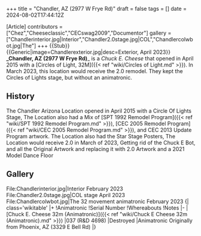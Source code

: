+++
title = "Chandler, AZ (2977 W Frye Rd)"
draft = false
tags = []
date = 2024-08-02T17:44:12Z

[Article]
contributors = ["Chez","Cheeseclassic","CECswag2009","Documentor"]
gallery = ["Chandlerinterior.jpg|Interior","Chandler2.0stage.jpg|COL","Chandlercolwbot.jpg|The"]
+++
{{Stub}}{{Generic|image=Chandlerexterior.jpg|desc=Exterior, April 2023}} 
**_Chandler, AZ (2977 W Frye Rd)**_ is a _Chuck E. Cheese_ that opened in April 2015 with a [Circles of Light, 32M]({{< ref "wiki/Circles of Light.md" >}}). In March 2023, this location would receive the 2.0 remodel. They kept the Circles of Lights stage, but without an animatronic. 

## History ##
The Chandler Arizona Location opened in April 2015 with a Circle Of Lights Stage, The Location also had a Mix of [SPT 1992 Remodel Program]({{< ref "wiki/SPT 1992 Remodel Program.md" >}}), [CEC 2005 Remodel Program]({{< ref "wiki/CEC 2005 Remodel Program.md" >}}), and CEC 2013 Update Program artwork. The Location also had the Star Stage Posters, The Location would receive 2.0 in March of 2023, Getting rid of the Chuck E Bot, and all the Original Artwork and replacing it with 2.0 Artwork and a 2021 Model Dance Floor

## Gallery ##
<gallery>
File:Chandlerinterior.jpg|Interior February 2023
File:Chandler2.0stage.jpg|COL stage April 2023
File:Chandlercolwbot.jpg|The 32 movement animatronic February 2023
</gallery>
{| class='wikitable'
|+
!Animatronic
!Serial Number
!Whereabouts
!Notes
|-
|[Chuck E. Cheese 32m (Animatronic)]({{< ref "wiki/Chuck E Cheese 32m (Animatronic).md" >}})
|037 (R&D 4698)
|Destroyed
|Animatronic Originally from Phoenix, AZ (3329 E Bell Rd)
|}